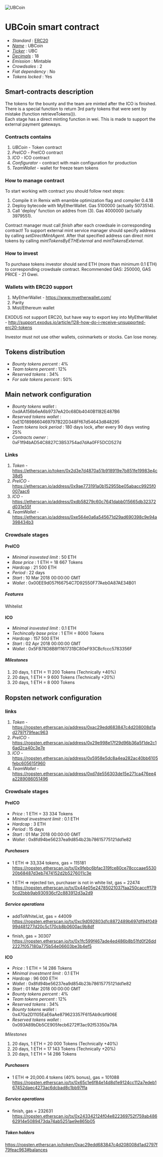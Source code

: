 ![UBCoin](logo.png "UBCoin")

# UBCoin smart contract

* _Standard_        : [ERC20](https://github.com/ethereum/EIPs/blob/master/EIPS/eip-20.md)
* _[Name](https://github.com/ethereum/EIPs/blob/master/EIPS/eip-20.md#name)_            : UBCoin 
* _[Ticker](https://github.com/ethereum/EIPs/blob/master/EIPS/eip-20.md#symbol)_          : UBC
* _[Decimals](https://github.com/ethereum/EIPs/blob/master/EIPS/eip-20.md#decimals)_        : 18
* _Emission_        : Mintable
* _Crowdsales_      : 2
* _Fiat dependency_ : No
* _Tokens locked_   : Yes

## Smart-contracts description

The tokens for the bounty and the team are minted after the ICO  is finished.  
There is a special function to return 3rd party tokens that were sent by mistake (function retrieveTokens()).  
Each stage has a direct minting function in wei. This is made to support the external payment gateways.

### Contracts contains
1. _UBCoin_ - Token contract
2. _PreICO_ - PreICO contract
3. _ICO_ - ICO contract
4. _Configurator_ - contract with main configuration for production
5. _TeamWallet_ - wallet for freeze team tokens

### How to manage contract
To start working with contract you should follow next steps:
1. Compile it in Remix with enamble optimization flag and compiler 0.4.18
2. Deploy bytecode with MyEtherWallet. Gas 5100000 (actually 5073514).
3. Call 'deploy' function on addres from (3). Gas 4000000 (actually 3979551). 

Contract manager must call _finish_ after each crowdsale in corresponding contract!
To support external mint service manager should specify address by calling _setDirectMintAgent_. After that specified address can direct mint tokens by calling _mintTokensByETHExternal_ and _mintTokensExternal_.

### How to invest
To purchase tokens investor should send ETH (more than minimum 0.1 ETH) to corresponding crowdsale contract.
Recommended GAS: 250000, GAS PRICE - 21 Gwei.

### Wallets with ERC20 support
1. MyEtherWallet - https://www.myetherwallet.com/
2. Parity 
3. Mist/Ethereum wallet

EXODUS not support ERC20, but have way to export key into MyEtherWallet - http://support.exodus.io/article/128-how-do-i-receive-unsupported-erc20-tokens

Investor must not use other wallets, coinmarkets or stocks. Can lose money.

## Tokens distribution

* _Bounty tokens percent_       : 4%
* _Team tokens percent_         : 12%
* _Reserved tokens_             : 34%
* _For sale tokens percent_     : 50%

## Main network configuration

* _Bounty tokens wallet_        : 0xdAA156b6eA6b9737eA20c68Db4040B1182E487B6
* _Reserved tokens wallet_      : 0xE1D1898660469797B22D348Ff67d54643d848295
* _Team tokens lock period_     : 180 days lock, after every 90 days vesting 25%
* _Contracts owner_             : 0xF1f94bAD54C8827C3B53754ad7dAa0FF5DCD527d

### Links
1. _Token_ - https://etherscan.io/token/0x2d3e7d4870a51b918919e7b851fe19983e4c38d5
2. _PreICO_ - https://etherscan.io/address/0x9ae773191a0b152955be05abacc9925f0007aac6
3. _ICO_ - https://etherscan.io/address/0xdb58279c60c7641dabb015665db32372d031e55f
3. _TeamWallet_ - https://etherscan.io/address/0xe564e0a6a545671d29ad690398c9e94a398434b3

### Crowdsale stages

#### PreICO
* _Minimal insvested limit_     : 50 ETH
* _Base price_                  : 1 ETH = 18 667 Tokens
* _Hardcap_                     : 21 500 ETH
* _Period_                      : 22 days
* _Start_                       : 10 Mar 2018 00:00:00 GMT
* _Wallet_                      : 0x00EE9d057f66754C7D92550F77Aeb0A87AE34B01

##### Features
Whitelist

#### ICO
* _Minimal insvested limit_     : 0.1 ETH
* _Techincally base price_      : 1 ETH = 8000 Tokens
* _Hardcap_                     : 157 500 ETH
* _Start_                       : 02 Apr 2018 00:00:00 GMT
* _Wallet_                      : 0x5FB78D8B8f1161731BC80eF93CBcfccc5783356F
 
##### Milestones
1. 20 days, 1 ETH = 11 200 Tokens (Technically +40%)
2. 20 days, 1 ETH =  9 600 Tokens (Technically +20%)
3. 20 days, 1 ETH =  8 000 Tokens 

## Ropsten network configuration 

### links
1. _Token_ - https://ropsten.etherscan.io/address/0xac29edd683847c4d208008d1ad2797f79feac963
2. _PreICO_ - https://ropsten.etherscan.io/address/0x29e998e17f29d96b36a5f1de2c16ad2ca40c3e7e
3. _ICO_ - https://ropsten.etherscan.io/address/0x5958e5dc8a4ea282ac40bb6105febc605615f960
4. _TeamWallet_ - https://ropsten.etherscan.io/address/0xd7de556303de15e271ca476ee4a2289086051496

### Crowdsale stages

#### PreICO

* _Price_                       : 1 ETH = 33 334 Tokens
* _Minimal investment limit_    : 0.1 ETH
* _Hardcap_                     : 3 ETH
* _Period_                      : 15 days
* _Start_                       : 01 Mar 2018 00:00:00 GMT
* _Wallet_                      : 0x8fd94be56237ea9d854b23b78615775121dd1e82

##### Purchasers

* 1 ETH =>   33,334 tokens, gas = 115181
https://ropsten.etherscan.io/tx/0x9febc6bfac319fce80ce78cccaae553020b68487d3eb7474152d2b5276011c3e

* 1 ETH => rejected txn, purchaser is not in white list, gas = 22474
https://ropsten.etherscan.io/tx/0x44e05e24785021037faa250caccff1795cd2bbb9ab930936cf2c883912d3a2d9

##### Service operations

* addToWhiteList, gas = 44009
https://ropsten.etherscan.io/tx/0xc9d092803d1c8872489b697df94f04999d481277d20c5c170cb8b0600ac9b8df

* finish, gas = 30307
https://ropsten.etherscan.io/tx/0x1fc599f467ade4ed486b8b51fd0f26dd2227f057180a775b54e06603be3b4ef5

#### ICO

* _Price_                       : 1 ETH = 14 286 Tokens
* _Minimal investment limit_    : 0.1 ETH
* _Hardcap_                     : 96 000 ETH
* _Wallet_                      : 0x8fd94be56237ea9d854b23b78615775121dd1e82
* _Start_                       : 01 Mar 2018 00:00:00 GMT
* _Bounty tokens percent_       : 4%
* _Team tokens percent_         : 12%
* _Reserved tokens_             : 34%
* _Bounty tokens wallet_        : 0x470a2D1105EaE6aAe879623357F615Ab9cbf906E
* _Reserved tokens wallet_      : 0x093A89bDb5CE905fecb6272ff3ac92f53350a79A

_Milestones_

1. 20 days, 1 ETH = 20 000 Tokens (Technically +40%)
2. 20 days, 1 ETH = 17 143 Tokens (Technically +20%)
3. 20 days, 1 ETH = 14 286 Tokens 

##### Purchasers
  
* 1 ETH =>  20,000.4 tokens (40% bonus), gas = 101088
https://ropsten.etherscan.io/tx/0x65c1e6f84e14d8d1e9124cc112a7edeb167452daec4273ac6dcbad8c1bb97ffa

##### Service operations

* finish, gas = 232631
https://ropsten.etherscan.io/tx/0x243342124f04e822369752f759ab48662914e5089473da74ab5251ae9e865b05

##### Token holders
https://ropsten.etherscan.io/token/0xac29edd683847c4d208008d1ad2797f79feac963#balances
